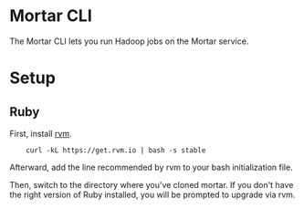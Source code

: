 # Mortar CLI

The Mortar CLI lets you run Hadoop jobs on the Mortar service.

# Setup

## Ruby

First, install [rvm](https://rvm.io/rvm/install/).

        curl -kL https://get.rvm.io | bash -s stable
        
Afterward, add the line recommended by rvm to your bash initialization file.

Then, switch to the directory where you've cloned mortar.  If you don't have the right version of Ruby installed, you will be prompted to upgrade via rvm.

